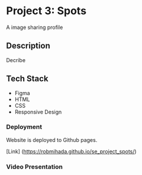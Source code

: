 # Project 3: Spots

A image sharing profile

## Description

Decribe

## Tech Stack

- Figma
- HTML
- CSS
- Responsive Design

### Deployment
  
Website is deployed to Github pages.

[Link] (https://robmihada.github.io/se_project_spots/)
  
### Video Presentation
